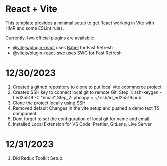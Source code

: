 # React + Vite

This template provides a minimal setup to get React working in Vite with HMR and some ESLint rules.

Currently, two official plugins are available:

- [@vitejs/plugin-react](https://github.com/vitejs/vite-plugin-react/blob/main/packages/plugin-react/README.md) uses [Babel](https://babeljs.io/) for Fast Refresh
- [@vitejs/plugin-react-swc](https://github.com/vitejs/vite-plugin-react-swc) uses [SWC](https://swc.rs/) for Fast Refresh

# 12/30/2023

1. Created a github repository to clone to put local vite ecommerce project
2. Created SSH key to connect local git to remote Git. Step_1: ssh-keygen -t ed25519 -C "email" Step_2: pbcopy < ~/.ssh/id_ed25519.pub
3. Clone the project locally using SSH
4. Removed default Changes in the vite setup and pushed a demo text TS component. 
5. Dont forget to set the configuration of local git for name and email.
6. Installed Local Extension for VS Code: Prettier, GitLens, Live Server.

# 12/31/2023
1. Did Redux Toolkit Setup.